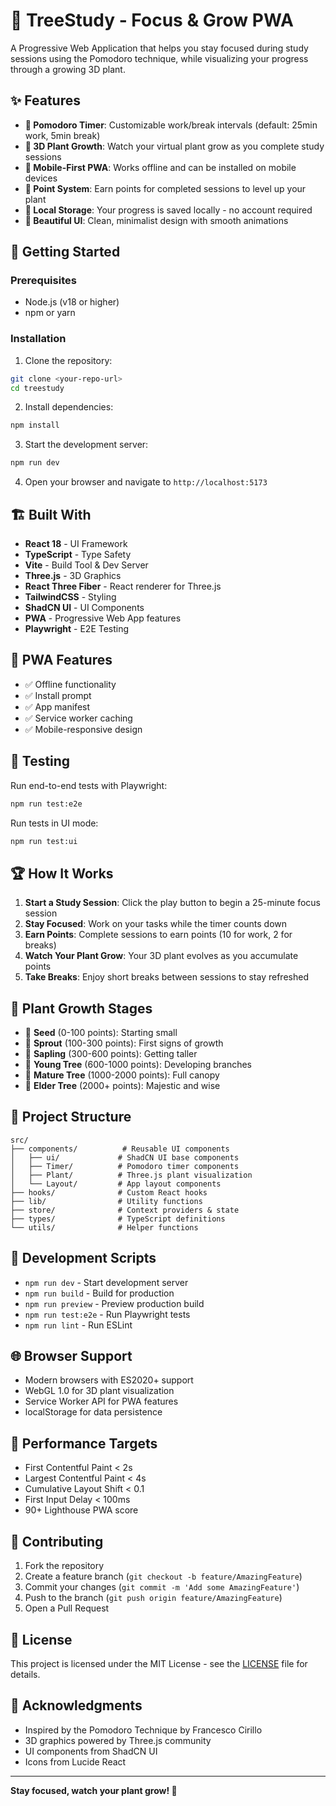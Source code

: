 # 🌱 TreeStudy - Focus & Grow PWA

A Progressive Web Application that helps you stay focused during study sessions using the Pomodoro technique, while visualizing your progress through a growing 3D plant.

## ✨ Features

- **🍅 Pomodoro Timer**: Customizable work/break intervals (default: 25min work, 5min break)
- **🌳 3D Plant Growth**: Watch your virtual plant grow as you complete study sessions
- **📱 Mobile-First PWA**: Works offline and can be installed on mobile devices
- **🎯 Point System**: Earn points for completed sessions to level up your plant
- **💾 Local Storage**: Your progress is saved locally - no account required
- **🎨 Beautiful UI**: Clean, minimalist design with smooth animations

## 🚀 Getting Started

### Prerequisites

- Node.js (v18 or higher)
- npm or yarn

### Installation

1. Clone the repository:

```bash
git clone <your-repo-url>
cd treestudy
```

2. Install dependencies:

```bash
npm install
```

3. Start the development server:

```bash
npm run dev
```

4. Open your browser and navigate to `http://localhost:5173`

## 🏗️ Built With

- **React 18** - UI Framework
- **TypeScript** - Type Safety
- **Vite** - Build Tool & Dev Server
- **Three.js** - 3D Graphics
- **React Three Fiber** - React renderer for Three.js
- **TailwindCSS** - Styling
- **ShadCN UI** - UI Components
- **PWA** - Progressive Web App features
- **Playwright** - E2E Testing

## 📱 PWA Features

- ✅ Offline functionality
- ✅ Install prompt
- ✅ App manifest
- ✅ Service worker caching
- ✅ Mobile-responsive design

## 🧪 Testing

Run end-to-end tests with Playwright:

```bash
npm run test:e2e
```

Run tests in UI mode:

```bash
npm run test:ui
```

## 🏆 How It Works

1. **Start a Study Session**: Click the play button to begin a 25-minute focus session
2. **Stay Focused**: Work on your tasks while the timer counts down
3. **Earn Points**: Complete sessions to earn points (10 for work, 2 for breaks)
4. **Watch Your Plant Grow**: Your 3D plant evolves as you accumulate points
5. **Take Breaks**: Enjoy short breaks between sessions to stay refreshed

## 🌿 Plant Growth Stages

- 🌱 **Seed** (0-100 points): Starting small
- 🌿 **Sprout** (100-300 points): First signs of growth
- 🌳 **Sapling** (300-600 points): Getting taller
- 🌲 **Young Tree** (600-1000 points): Developing branches
- 🌳 **Mature Tree** (1000-2000 points): Full canopy
- 🌲 **Elder Tree** (2000+ points): Majestic and wise

## 📂 Project Structure

```
src/
├── components/          # Reusable UI components
│   ├── ui/             # ShadCN UI base components
│   ├── Timer/          # Pomodoro timer components
│   ├── Plant/          # Three.js plant visualization
│   └── Layout/         # App layout components
├── hooks/              # Custom React hooks
├── lib/                # Utility functions
├── store/              # Context providers & state
├── types/              # TypeScript definitions
└── utils/              # Helper functions
```

## 🔧 Development Scripts

- `npm run dev` - Start development server
- `npm run build` - Build for production
- `npm run preview` - Preview production build
- `npm run test:e2e` - Run Playwright tests
- `npm run lint` - Run ESLint

## 🌐 Browser Support

- Modern browsers with ES2020+ support
- WebGL 1.0 for 3D plant visualization
- Service Worker API for PWA features
- localStorage for data persistence

## 🎯 Performance Targets

- First Contentful Paint < 2s
- Largest Contentful Paint < 4s
- Cumulative Layout Shift < 0.1
- First Input Delay < 100ms
- 90+ Lighthouse PWA score

## 🤝 Contributing

1. Fork the repository
2. Create a feature branch (`git checkout -b feature/AmazingFeature`)
3. Commit your changes (`git commit -m 'Add some AmazingFeature'`)
4. Push to the branch (`git push origin feature/AmazingFeature`)
5. Open a Pull Request

## 📄 License

This project is licensed under the MIT License - see the [LICENSE](LICENSE) file for details.

## 🙏 Acknowledgments

- Inspired by the Pomodoro Technique by Francesco Cirillo
- 3D graphics powered by Three.js community
- UI components from ShadCN UI
- Icons from Lucide React

---

**Stay focused, watch your plant grow! 🌿**
